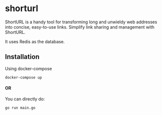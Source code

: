 # shorturl

ShortURL is a handy tool for transforming long and unwieldy web addresses into concise, easy-to-use links. Simplify link sharing and management with ShortURL.

It uses Redis as the database.

## Installation
Using docker-compose
```
docker-compose up
```
#### OR
You can directly do:

```
go run main.go
```